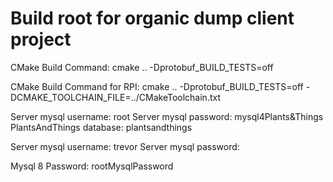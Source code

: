 # Build root for organic dump client project #

CMake Build Command:
cmake .. -Dprotobuf_BUILD_TESTS=off

CMake Build Command for RPI:
cmake .. -Dprotobuf_BUILD_TESTS=off -DCMAKE_TOOLCHAIN_FILE=../CMakeToolchain.txt

Server mysql username: root
Server mysql password: mysql4Plants&Things
PlantsAndThings database: plantsandthings

Server mysql username: trevor
Server mysql password: <nothing>

Mysql 8 Password: rootMysqlPassword
